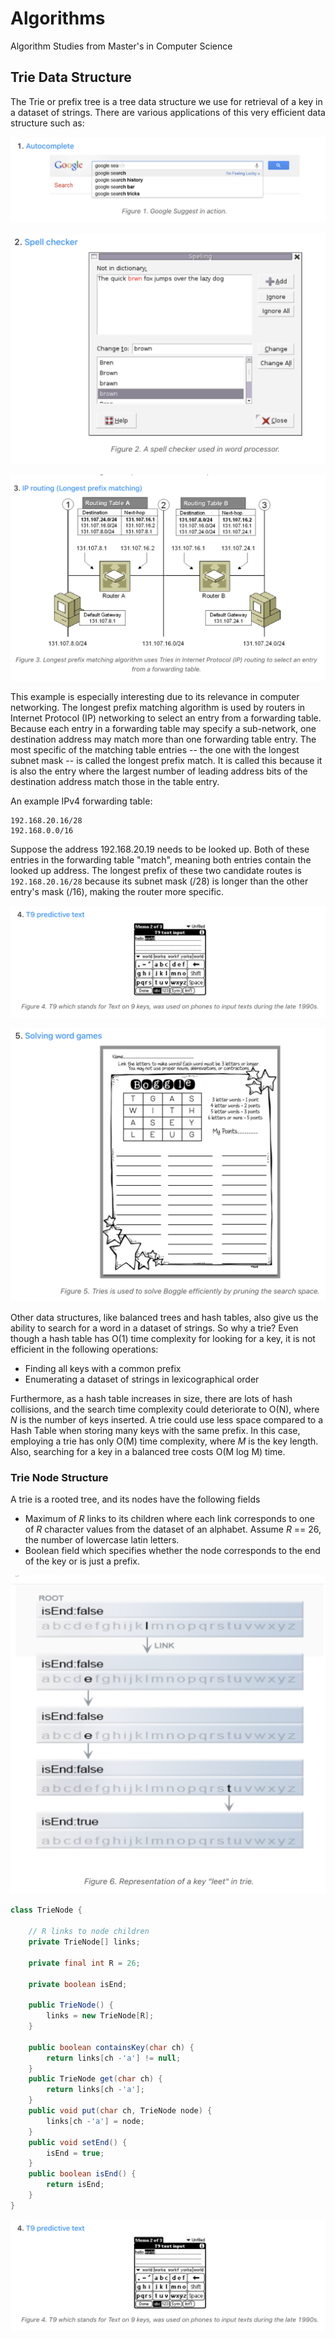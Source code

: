 # Algorithms
Algorithm Studies from Master's in Computer Science

## Trie Data Structure
The Trie or prefix tree is a tree data structure we use for retrieval
of a key in a dataset of strings. There are various applications of
this very efficient data structure such as:

![Google Search Autocomplete](assets/autocomplete.png)

![Spell Checker](assets/spellchecker.png)

![Longest Prefix Matching](assets/longestprefix.png)

This example is especially interesting due to its relevance in
computer networking. The longest prefix matching algorithm is used
by routers in Internet Protocol (IP) networking to select an entry
from a forwarding table. Because each entry in a forwarding table
may specify a sub-network, one destination address may match more
than one forwarding table entry. The most specific of the matching
table entries -- the one with the longest subnet mask -- is called
the longest prefix match. It is called this because it is also the
entry where the largest number of leading address bits of the
destination address match those in the table entry.

An example IPv4 forwarding table:

```
192.168.20.16/28
192.168.0.0/16
```

Suppose the address 192.168.20.19 needs to be looked up. Both of
these entries in the forwarding table "match", meaning both
entries contain the looked up address. The longest prefix of these
two candidate routes is `192.168.20.16/28` because its subnet mask
(/28) is longer than the other entry's mask (/16), making the
router more specific. 

![T9 Text](assets/t9text.png)

![Word Games](assets/wordgame.png)

Other data structures, like balanced trees and hash tables, also
give us the ability to search for a word in a dataset of strings.
So why a trie? Even though a hash table has O(1) time complexity
for looking for a key, it is not efficient in the following
operations:
- Finding all keys with a common prefix
- Enumerating a dataset of strings in lexicographical order

Furthermore, as a hash table increases in size, there are lots of
hash collisions, and the search time complexity could deteriorate
to O(N), where *N* is the number of keys inserted. A trie could use
less space compared to a Hash Table when storing many keys with
the same prefix. In this case, employing a trie has only O(M) time
complexity, where *M* is the key length. Also, searching for a key
in a balanced tree costs O(M log M) time.

### Trie Node Structure
A trie is a rooted tree, and its nodes have the following fields
- Maximum of *R* links to its children where each link corresponds
to one of *R* character values from the dataset of an alphabet.
Assume *R* == 26, the number of lowercase latin letters.
- Boolean field which specifies whether the node corresponds to
the end of the key or is just a prefix.

![Trie Key](assets/trieKey.png)

```java
class TrieNode {

    // R links to node children
    private TrieNode[] links;

    private final int R = 26;

    private boolean isEnd;

    public TrieNode() {
        links = new TrieNode[R];
    }

    public boolean containsKey(char ch) {
        return links[ch -'a'] != null;
    }
    public TrieNode get(char ch) {
        return links[ch -'a'];
    }
    public void put(char ch, TrieNode node) {
        links[ch -'a'] = node;
    }
    public void setEnd() {
        isEnd = true;
    }
    public boolean isEnd() {
        return isEnd;
    }
}
```

![T9 Text](assets/t9text.png)

